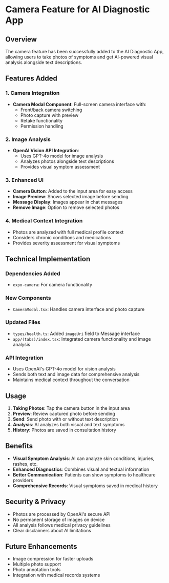 # Camera Feature for AI Diagnostic App

## Overview
The camera feature has been successfully added to the AI Diagnostic App, allowing users to take photos of symptoms and get AI-powered visual analysis alongside text descriptions.

## Features Added

### 1. Camera Integration
- **Camera Modal Component**: Full-screen camera interface with:
  - Front/back camera switching
  - Photo capture with preview
  - Retake functionality
  - Permission handling

### 2. Image Analysis
- **OpenAI Vision API Integration**: 
  - Uses GPT-4o model for image analysis
  - Analyzes photos alongside text descriptions
  - Provides visual symptom assessment

### 3. Enhanced UI
- **Camera Button**: Added to the input area for easy access
- **Image Preview**: Shows selected image before sending
- **Message Display**: Images appear in chat messages
- **Remove Image**: Option to remove selected photos

### 4. Medical Context Integration
- Photos are analyzed with full medical profile context
- Considers chronic conditions and medications
- Provides severity assessment for visual symptoms

## Technical Implementation

### Dependencies Added
- `expo-camera`: For camera functionality

### New Components
- `CameraModal.tsx`: Handles camera interface and photo capture

### Updated Files
- `types/health.ts`: Added `imageUri` field to Message interface
- `app/(tabs)/index.tsx`: Integrated camera functionality and image analysis

### API Integration
- Uses OpenAI's GPT-4o model for vision analysis
- Sends both text and image data for comprehensive analysis
- Maintains medical context throughout the conversation

## Usage

1. **Taking Photos**: Tap the camera button in the input area
2. **Preview**: Review captured photo before sending
3. **Send**: Send photo with or without text description
4. **Analysis**: AI analyzes both visual and text symptoms
5. **History**: Photos are saved in consultation history

## Benefits

- **Visual Symptom Analysis**: AI can analyze skin conditions, injuries, rashes, etc.
- **Enhanced Diagnostics**: Combines visual and textual information
- **Better Communication**: Patients can show symptoms to healthcare providers
- **Comprehensive Records**: Visual symptoms saved in medical history

## Security & Privacy

- Photos are processed by OpenAI's secure API
- No permanent storage of images on device
- All analysis follows medical privacy guidelines
- Clear disclaimers about AI limitations

## Future Enhancements

- Image compression for faster uploads
- Multiple photo support
- Photo annotation tools
- Integration with medical records systems
